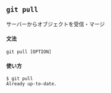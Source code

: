 ## `git pull`

サーバーからオブジェクトを受信・マージ

#### 文法

```
git pull [OPTION]
```

#### 使い方

```
$ git pull
Already up-to-date.
```

